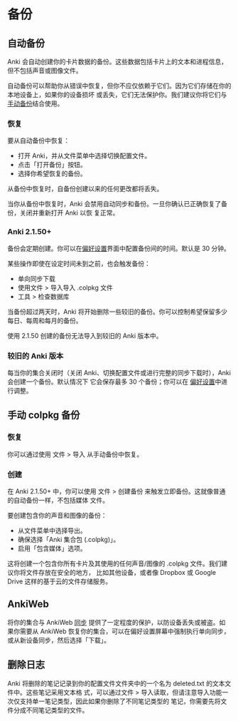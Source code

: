 # 备份

<!-- toc -->

## 自动备份

Anki 会自动创建你的卡片数据的备份。这些数据包括卡片上的文本和进程信息，但不包括声音或图像文件。

自动备份可以帮助你从错误中恢复，但你不应仅依赖于它们。因为它们存储在你的本地设备上，如果你的设备损坏
或丢失，它们无法保护你。我们建议你将它们与 [手动备份](#manual-colpkg-backups)结合使用。

### 恢复

要从自动备份中恢复：

- 打开 Anki，并从文件菜单中选择切换配置文件。
- 点击「打开备份」按钮。
- 选择你希望恢复的备份。

从备份中恢复时，自备份创建以来的任何更改都将丢失。

当你从备份中恢复时，Anki 会禁用自动同步和备份。一旦你确认已正确恢复了备份，关闭并重新打开 Anki 以恢
复正常。

### Anki 2.1.50+

备份会定期创建。你可以在[偏好设置](preferences.md)界面中配置备份间的时间。默认是 30 分钟。

某些操作即使在设定时间未到之前，也会触发备份：

- 单向同步下载
- 使用文件 > 导入导入 .colpkg 文件
- 工具 > 检查数据库

当备份超过两天时，Anki 将开始删除一些较旧的备份。你可以控制希望保留多少每日、每周和每月的备份。

使用 2.1.50 创建的备份无法导入到较旧的 Anki 版本中。

### 较旧的 Anki 版本

每当你的集合关闭时（关闭 Anki、切换配置文件或进行完整的同步下载时），Anki 会创建一个备份。默认情况下
它会保存最多 30 个备份；你可以在 [偏好设置](preferences.md)中进行调整。

## 手动 colpkg 备份

### 恢复

你可以通过使用 文件 > 导入 从手动备份中恢复。

### 创建

在 Anki 2.1.50+ 中，你可以使用 文件 > 创建备份 来触发立即备份。这就像普通的自动备份一样，不包括媒体
文件。

要创建包含你的声音和图像的备份：

- 从文件菜单中选择导出。
- 确保选择「Anki 集合包 (.colpkg)」。
- 启用「包含媒体」选项。

这将创建一个包含你所有卡片及其使用的任何声音/图像的 .colpkg 文件。我们建议你将文件存放在安全的地方，
比如其他设备，或者像 Dropbox 或 Google Drive 这样的基于云的文件存储服务。

## AnkiWeb

将你的集合与 AnkiWeb [同步](./syncing.md) 提供了一定程度的保护，以防设备丢失或被盗。如果你需要从
AnkiWeb 恢复你的集合，可以在偏好设置屏幕中强制执行单向同步，或从新设备同步，然后选择「下载」。

## 删除日志

Anki 将删除的笔记记录到你的配置文件文件夹中的一个名为 deleted.txt 的文本文件中。这些笔记采用文本格
式，可以通过文件 > 导入读取，但请注意导入功能一次仅支持单一笔记类型，因此如果你删除了不同笔记类型的
笔记，你需要先将文件分成不同笔记类型的文件。
